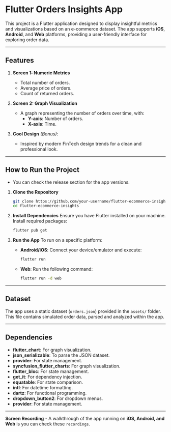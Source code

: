 
# Flutter Orders Insights App

This project is a Flutter application designed to display insightful metrics and visualizations based on an e-commerce dataset. The app supports **iOS**, **Android**, and **Web** platforms, providing a user-friendly interface for exploring order data.

---

## Features

1. **Screen 1: Numeric Metrics**
    - Total number of orders.
    - Average price of orders.
    - Count of returned orders.

2. **Screen 2: Graph Visualization**
    - A graph representing the number of orders over time, with:
        - **Y-axis**: Number of orders.
        - **X-axis**: Time.

3. **Cool Design** *(Bonus)*:
    - Inspired by modern FinTech design trends for a clean and professional look.

---

## How to Run the Project
  - You can check the release section for the app versions.

1. **Clone the Repository**
   ```bash
   git clone https://github.com/your-username/flutter-ecommerce-insights.git
   cd flutter-ecommerce-insights
   ```

2. **Install Dependencies**
   Ensure you have Flutter installed on your machine. Install required packages:
   ```bash
   flutter pub get
   ```

3. **Run the App**
   To run on a specific platform:
    - **Android/iOS**: Connect your device/emulator and execute:
      ```bash
      flutter run
      ```
    - **Web**: Run the following command:
      ```bash
      flutter run -d web
      ```
---

## Dataset

The app uses a static dataset (`orders.json`) provided in the `assets/` folder. This file contains simulated order data, parsed and analyzed within the app.

---

## Dependencies

- **flutter_chart**: For graph visualization.
- **json_serializable**: To parse the JSON dataset.
- **provider**: For state management.
- **syncfusion_flutter_charts**: For graph visualization.
- **flutter_bloc**: For state management.
- **get_it**: For dependency injection.
- **equatable**: For state comparison.
- **intl**: For datetime formatting.
- **dartz**: For functional programming.
- **dropdown_button2**: For dropdown menus.
- **provider**: For state management.

---

**Screen Recording**
    - A walkthrough of the app running on **iOS, Android, and Web** is you can check these  `recordings`.


